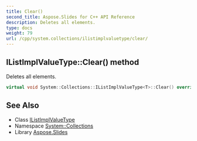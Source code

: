 ```yaml
---
title: Clear()
second_title: Aspose.Slides for C++ API Reference
description: Deletes all elements.
type: docs
weight: 79
url: /cpp/system.collections/ilistimplvaluetype/clear/
---
```

## IListImplValueType::Clear() method


Deletes all elements.

```cpp
virtual void System::Collections::IListImplValueType<T>::Clear() override
```

## See Also

* Class [IListImplValueType](./)
* Namespace [System::Collections](../)
* Library [Aspose.Slides](../../)